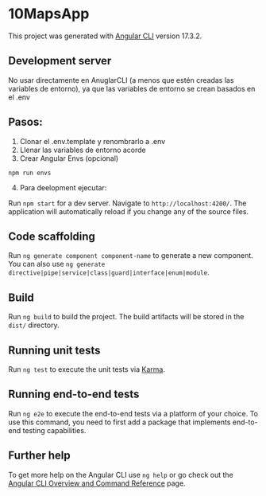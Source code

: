 # 10MapsApp

This project was generated with [Angular CLI](https://github.com/angular/angular-cli) version 17.3.2.

## Development server

No usar directamente en AnuglarCLI (a menos que estén creadas las variables de entorno), ya que las variables de entorno se crean basados en el .env

## Pasos:
1. Clonar el .env.template y renombrarlo a .env
2. Llenar las variables de entorno acorde
3. Crear Angular Envs (opcional)
```
npm run envs
```

4. Para deelopment ejecutar:

Run `npm start` for a dev server. Navigate to `http://localhost:4200/`. The application will automatically reload if you change any of the source files.

## Code scaffolding

Run `ng generate component component-name` to generate a new component. You can also use `ng generate directive|pipe|service|class|guard|interface|enum|module`.

## Build

Run `ng build` to build the project. The build artifacts will be stored in the `dist/` directory.

## Running unit tests

Run `ng test` to execute the unit tests via [Karma](https://karma-runner.github.io).

## Running end-to-end tests

Run `ng e2e` to execute the end-to-end tests via a platform of your choice. To use this command, you need to first add a package that implements end-to-end testing capabilities.

## Further help

To get more help on the Angular CLI use `ng help` or go check out the [Angular CLI Overview and Command Reference](https://angular.io/cli) page.
